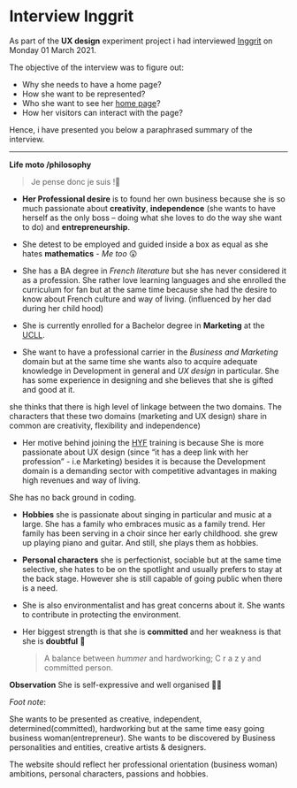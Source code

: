 # Interview Inggrit 

As part of the **UX design** experiment project i had interviewed [Inggrit](https://github.com/inggritenovaleta) on Monday 01 March 2021. 

The objective of the interview was to figure out: 

 * Why she needs to have a home page?
 * How she want to be represented?
 * Who she want to see her [home page](https://github.com/inggritenovaleta/homepage-inggritenovaleta)?
 * How her visitors can interact with the page?

Hence, i have presented you below a paraphrased summary of the interview. 

-----------------------------------------------------------------------------------------------------------
**Life moto /philosophy**

 >  Je pense donc je suis !:dart:

* **Her Professional desire** is to found her own business because she is so much passionate about **creativity**, **independence** (she wants to have herself as the only boss – doing what she loves to do the way she want to do) and **entrepreneurship**. 

* She detest to be employed and guided inside a box as equal as she hates **mathematics** - *Me too* :astonished:
 
* She has a BA degree in *French literature* but she has never considered it as a profession. 
  She rather love learning languages and she enrolled the curriculum for fan but at the same time because she had the desire to know about French culture and way of living. (influenced by her dad during her child hood)   
  
* She is currently enrolled for a Bachelor degree in **Marketing** at the [UCLL](https://www.ucll.be/). 
* She want to have a professional carrier in the *Business and Marketing* domain but at the same time she wants also to acquire adequate 
knowledge in Development in general and *UX design* in particular. 
She has some experience in designing and she believes that she is gifted and good at it.

 she thinks that there is high level of linkage between the two domains. 
 The characters that these two domains (marketing and UX design) share in common are creativity, flexibility and independence)

* Her motive behind joining the [HYF](https://github.com/HackYourFutureBelgium/class-13-14) training is because 
She is more passionate about UX design (since “it has a deep link with her profession” - i.e Marketing)
besides it is because the Development domain is a demanding sector with competitive advantages in making high revenues and way of living.

 She has no back ground in coding.

* **Hobbies**
 she is passionate about singing in particular and music at a large. 
 She has a family who embraces music as a family trend. Her family has been serving in a choir since her early childhood.
 she grew up playing piano and guitar. And still, she plays them as hobbies. 

* **Personal characters**
 she is perfectionist, sociable but at the same time selective, she hates to be on the spotlight and usually prefers to stay at the back stage.
 However she is still capable of going public when there is a need.
 
* She is also environmentalist and has great concerns about it. She wants to contribute in protecting the environment.

* Her biggest strength is that she is **committed** and her weakness is that she is **doubtful** :thinking:

   > A balance between *hummer* and hardworking;        C r a z y   and committed person.

**Observation** 
 She is self-expressive and well organised :woman_technologist: 


*Foot note*:

She wants to be presented as creative, independent, determined(committed), hardworking but at the same time easy going business woman(entrepreneur).
She wants to be discovered by Business personalities and entities, creative artists & designers.

The website should reflect her professional orientation (business woman) ambitions, personal characters, passions and hobbies.


